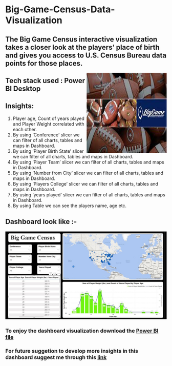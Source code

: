 # Big-Game-Census-Data-Visualization

## The Big Game Census interactive visualization takes a closer look at the players’ place of birth and gives you access to U.S. Census Bureau data points for those places.

<img align="right" width="250" height="250" src="https://github.com/maityanubhab/Big-Game-Census-Data-Visualization/blob/main/Documents/download.jfif">

## Tech stack used : Power BI Desktop

## Insights:
1) Player age, Count of years played and Player Weight correlated with each other.
2) By using ‘Conference’ slicer we can filter of all charts, tables and maps in Dashboard.
3) By using ‘Player Birth State’ slicer we can filter of all charts, tables and maps in Dashboard.
4) By using ‘Player Team’ slicer we can filter of all charts, tables and maps in Dashboard.
5) By using ‘Number from City’ slicer we can filter of all charts, tables and maps in Dashboard.
6) By using ‘Players College’ slicer we can filter of all charts, tables and maps in Dashboard.
7) By using ‘years played’ slicer we can filter of all charts, tables and maps in Dashboard.
8) By using Table we can see the players name, age etc.

## Dashboard look like :- 

![Screenshot](https://github.com/maityanubhab/Big-Game-Census-Data-Visualization/blob/main/dashboard.jpeg)


### To enjoy the dashboard visualization download the [Power BI file](https://github.com/maityanubhab/Big-Game-Census-Data-Visualization/blob/main/Big%20Game%20Census.pbix)

### For future suggetion to develop more insights in this dashboard suggest me through this [link](https://github.com/maityanubhab/Big-Game-Census-Data-Visualization/issues)
